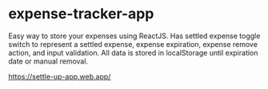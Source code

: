 # expense-tracker-app

Easy way to store your expenses using ReactJS. Has settled expense toggle switch to represent a settled expense, expense expiration, expense remove action, and input validation. All data is stored in localStorage until expiration date or manual removal.

https://settle-up-app.web.app/
